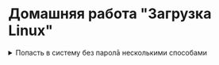 # Домашняя работа "Загрузка Linux"

<details>
  <summary>Попасть в систему без паролā несколькими способами </summary>
   
+ Открываем GUI Hyper-V и запускаем заранее подготовленную ВМ
+ При выборе ядра нажимаем **е** 

 <details>
   <summary>Способ 1. init=/bin/sh </summary>
+ В конце строки начинающейся с linux16 добавляем init=/bin/sh и нажимаем сtrl-x для загрузки в систему 
 </details>



</details>